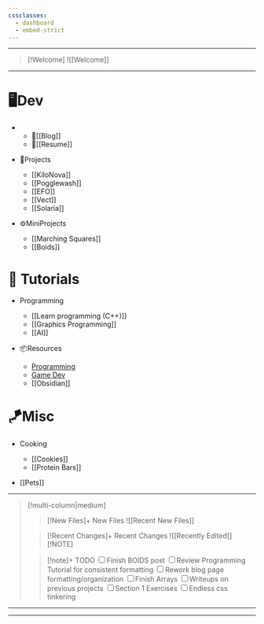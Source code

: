 ```yaml
---
cssclasses:
  - dashboard
  - embed-strict
---
```


<div id='stars2'></div>
<div id='stars3'></div>
<div id='stars4'></div>

---


> [!Welcome] 
> ![[Welcome]]

---


# 🖥️Dev
- 
  - 📙[[Blog]]
  - 📄[[Resume]]

- 👾Projects
  - [[KiloNova]]
  - [[Pogglewash]]
  - [[EFO]]
  - [[Vect]]
  - [[Solaria]]
  
- ⚙️MiniProjects
    - [[Marching Squares]]
    - [[Boids]]


# 📖 Tutorials
- Programming
    - [[Learn programming (C++)]]
    - [[Graphics Programming]]
    - [[AI]]

- 📦Resources
    - [Programming](Programming%20Resources.md)
    - [Game Dev](Game%20Dev%20Resources.md)
    - [[Obsidian]]
# 🪁Misc
- Cooking
  - [[Cookies]]
  - [[Protein Bars]]

- [[Pets]]

---

> [!multi-column|medium]
>>[!New Files]+ New Files
> ![[Recent New Files]] 
> 
>>[!Recent Changes]+ Recent Changes
> ![[Recently Edited]] 
> [!NOTE]
>
>>[!note]+ TODO 
<input type="checkbox">Finish BOIDS post 
<input type="checkbox">Review Programming Tutorial for consistent formatting
<input type="checkbox">Rework blog page formatting/organization
<input type="checkbox">Finish Arrays 
<input type="checkbox">Writeups on previous projects
<input type="checkbox">Section 1 Exercises
<input type="checkbox">Endless css tinkering


---



---

<div id='stars1'></div>





\
\
\
\
\
\
\
\
\
\
\
\
\
\
\
\
\
\
\
\
\
\
\
\
\
\
\
\
\
\
\
\
\
\
\
\
\
\
\
\
\
\
\
\
\
\
\
\
\
\
\
\
\
\
\
\
\
\
\
\
\
\
\
\
\
\
\
\
\
\
\
\
\
\
\
\
\
\
\
\
\
\
\
\
\
\
\
\
\
\
\
\
\
\
\
\
\
\
\
\
\
\
\
\
\
\
\
\
\
\
\
\
\
\
\
\
\
\
\
\
\
\
\
\
\
\
\
\
\
\
\
\
\
\
\
\
\
\
\
\
\
\
\
\
\
\
\
\
\
\
\
\
\
\
\
\
\
\
\
\
\
\
\
\
\
\
\
\
\
\
\
\
\
\
\
\
\
\
\
\
\
\
\
\
\
\
\
\
\
\
\
\
\
\
\
\
\
\
\
\
\
\
\
\
\
\
\
\
\
\
\
\
\
\
\
\
\
\
\
\
\
\
\
\
\
\
\
\
\
<tab>
What are you doing down here?







